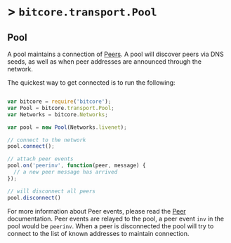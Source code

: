 # > `bitcore.transport.Pool`

## Pool

A pool maintains a connection of [Peers](Peer.md). A pool will discover peers via DNS seeds, as well as when peer addresses are announced through the network.

The quickest way to get connected is to run the following:

```javascript

var bitcore = require('bitcore');
var Pool = bitcore.transport.Pool;
var Networks = bitcore.Networks;

var pool = new Pool(Networks.livenet);

// connect to the network
pool.connect();

// attach peer events
pool.on('peerinv', function(peer, message) {
  // a new peer message has arrived
});

// will disconnect all peers
pool.disconnect()

```

For more information about Peer events, please read the [Peer](Peer.md) documentation. Peer events are relayed to the pool, a peer event `inv` in the pool would be `peerinv`. When a peer is disconnected the pool will try to connect to the list of known addresses to maintain connection.
